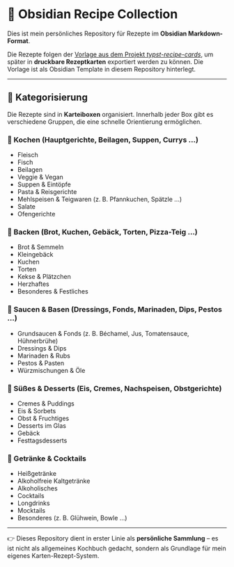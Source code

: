 # 🍴 Obsidian Recipe Collection

Dies ist mein persönliches Repository für Rezepte im **Obsidian Markdown-Format**.

Die Rezepte folgen der [Vorlage aus dem Projekt *typst-recipe-cards*](https://github.com/AlexMi-Ha/typst-recipe-cards/), um später in **druckbare Rezeptkarten** exportiert werden zu können. Die Vorlage ist als Obsidian Template in diesem Repository hinterlegt.

---

## 📂 Kategorisierung

Die Rezepte sind in **Karteiboxen** organisiert. Innerhalb jeder Box gibt es verschiedene Gruppen, die eine schnelle Orientierung ermöglichen.

### 🍲 Kochen (Hauptgerichte, Beilagen, Suppen, Currys …)

- Fleisch
- Fisch
- Beilagen
- Veggie & Vegan
- Suppen & Eintöpfe
- Pasta & Reisgerichte
- Mehlspeisen & Teigwaren (z. B. Pfannkuchen, Spätzle …)
- Salate
- Ofengerichte

### 🍞 Backen (Brot, Kuchen, Gebäck, Torten, Pizza-Teig …)

- Brot & Semmeln
- Kleingebäck
- Kuchen
- Torten
- Kekse & Plätzchen
- Herzhaftes
- Besonderes & Festliches

### 🥫 Saucen & Basen (Dressings, Fonds, Marinaden, Dips, Pestos …)

- Grundsaucen & Fonds (z. B. Béchamel, Jus, Tomatensauce, Hühnerbrühe)
- Dressings & Dips
- Marinaden & Rubs
- Pestos & Pasten
- Würzmischungen & Öle

### 🍮 Süßes & Desserts (Eis, Cremes, Nachspeisen, Obstgerichte)

- Cremes & Puddings
- Eis & Sorbets
- Obst & Fruchtiges
- Desserts im Glas
- Gebäck
- Festtagsdesserts

### 🍹 Getränke & Cocktails

- Heißgetränke
- Alkoholfreie Kaltgetränke
- Alkoholisches
- Cocktails
- Longdrinks
- Mocktails
- Besonderes (z. B. Glühwein, Bowle …)

---

👉 Dieses Repository dient in erster Linie als **persönliche Sammlung** – es ist nicht als allgemeines Kochbuch gedacht, sondern als Grundlage für mein eigenes Karten-Rezept-System.

